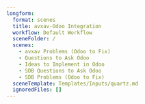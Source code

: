 ```yaml
---
longform:
  format: scenes
  title: avxav-Odoo Integration
  workflow: Default Workflow
  sceneFolder: /
  scenes:
    - avxav Problems (Odoo to Fix)
    - Questions to Ask Odoo
    - Ideas to Implement in Odoo
    - SDB Questions to Ask Odoo
    - SDB Problems (Odoo to Fix)
  sceneTemplate: Templates/Inputs/quartz.md
  ignoredFiles: []
---
```

